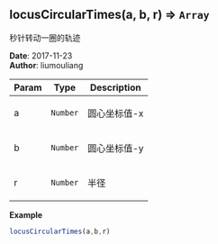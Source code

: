 ## locusCircularTimes(a, b, r) ⇒ <code>Array</code>
<p>秒针转动一圈的轨迹</p>

**Date**: 2017-11-23  
**Author**: liumouliang  

| Param | Type | Description |
| --- | --- | --- |
| a | <code>Number</code> | <p>圆心坐标值-x</p> |
| b | <code>Number</code> | <p>圆心坐标值-y</p> |
| r | <code>Number</code> | <p>半径</p> |

**Example**  
```javascript
locusCircularTimes(a,b,r)
```
